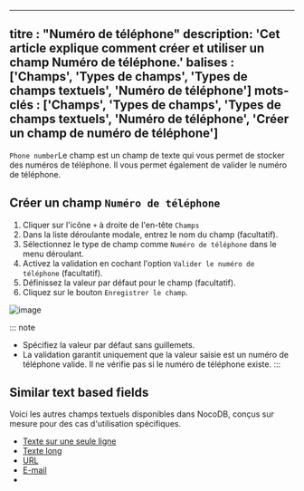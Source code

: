 ***

titre : "Numéro de téléphone"
description: 'Cet article explique comment créer et utiliser un champ Numéro de téléphone.'
balises : ['Champs', 'Types de champs', 'Types de champs textuels', 'Numéro de téléphone']
mots-clés : ['Champs', 'Types de champs', 'Types de champs textuels', 'Numéro de téléphone', 'Créer un champ de numéro de téléphone']
-----------------------------------------------------------------------------------------------------------------------------------

`Phone number`Le champ est un champ de texte qui vous permet de stocker des numéros de téléphone. Il vous permet également de valider le numéro de téléphone.

## Créer un champ `Numéro de téléphone`

1. Cliquer sur l'icône `+` à droite de l'en-tête `Champs`
2. Dans la liste déroulante modale, entrez le nom du champ (facultatif).
3. Sélectionnez le type de champ comme `Numéro de téléphone` dans le menu déroulant.
4. Activez la validation en cochant l'option `Valider le numéro de téléphone` (facultatif).
5. Définissez la valeur par défaut pour le champ (facultatif).
6. Cliquez sur le bouton `Enregistrer le champ`.

![image](/img/v2/fields/types/phonenumber.png)

::: note

* Spécifiez la valeur par défaut sans guillemets.
* La validation garantit uniquement que la valeur saisie est un numéro de téléphone valide. Il ne vérifie pas si le numéro de téléphone existe.
  :::

## Similar text based fields

Voici les autres champs textuels disponibles dans NocoDB, conçus sur mesure pour des cas d'utilisation spécifiques.

* [Texte sur une seule ligne](010.single-line-text.md)
* [Texte long](020.long-text.md)
* [URL](050.url.md)
* [E-mail](030.email.md)
* 
